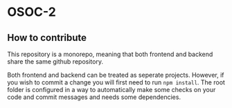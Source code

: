 # OSOC-2

## How to contribute

This repository is a monorepo, meaning that both frontend and backend share the same github repository.

Both frontend and backend can be treated as seperate projects. However, if you wish to commit a change you will first need to run `npm install`. The root folder is configured in a way to automatically make some checks on your code and commit messages and needs some dependencies.
